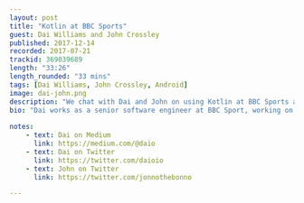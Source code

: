 ```yaml
---
layout: post
title: "Kotlin at BBC Sports"
guest: Dai Williams and John Crossley
published: 2017-12-14
recorded: 2017-07-21
trackid: 369039689
length: "33:26"
length_rounded: "33 mins"
tags: [Dai Williams, John Crossley, Android]
image: dai-john.png
description: "We chat with Dai and John on using Kotlin at BBC Sports and the challenges they've faced, along with some of the things they've encountered when using Kotlin, such as whether lack of nullability forces us to be more proactive in terms of error control "
bio: "Dai works as a senior software engineer at BBC Sport, working on their mobile applications, specialising in Android development. He has a range of experience working on Android, iOS, Go and Node.js projects but is currently on a mission to use Kotlin everywhere and anywhere! John currently works as a senior software engineer for BBC Sport, primarily focusing on iOS development. He spends a lot of his time maintaining his personal apps both for android and iOS, oh and he also has a strong coffee addiction."
                                                                                                                                                                                                                                                    
notes: 
    - text: Dai on Medium
      link: https://medium.com/@daio
    - text: Dai on Twitter
      link: https://twitter.com/daioio
    - text: John on Twitter 
      link: https://twitter.com/jonnothebonno

---
```

